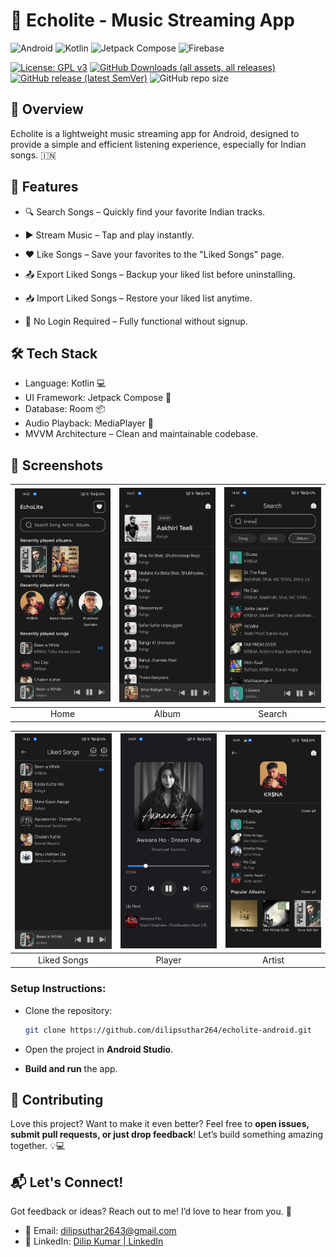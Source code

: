 # 🎉 Echolite - Music Streaming App

![Android](https://img.shields.io/badge/Android-%233DDC84.svg?style=for-the-badge&logo=android&logoColor=white)
![Kotlin](https://img.shields.io/badge/kotlin-%237F52FF.svg?style=for-the-badge&logo=kotlin&logoColor=white)
![Jetpack Compose](https://img.shields.io/badge/Jetpack_Compose-%2300C853.svg?style=for-the-badge&logo=jetpack-compose&logoColor=white)
![Firebase](https://img.shields.io/badge/firebase-%23039BE5.svg?style=for-the-badge&logo=firebase)




[![License: GPL v3](https://img.shields.io/badge/License-GPL%20v3-blue.svg)](LICENSE) 
[![GitHub Downloads (all assets, all releases)](https://img.shields.io/github/downloads/dilipsuthar264/echolite-android/total?logo=github)](https://github.com/dilipsuthar264/echolite-android/releases/latest)
[![GitHub release (latest SemVer)](https://img.shields.io/github/v/release/dilipsuthar264/echolite-android?logo=github&label=GitHub&cacheSeconds=3600)](https://github.com/dilipsuthar264/echolite-android/releases/latest)
![GitHub repo size](https://img.shields.io/github/repo-size/dilipsuthar264/echolite-android.svg?logo=github)

 

## **🚀 Overview**
    
Echolite is a lightweight music streaming app for Android, designed to provide a simple and efficient listening experience, especially for Indian songs. 🇮🇳

## **🌟 Features**
- 🔍 Search Songs – Quickly find your favorite Indian tracks.

- ▶️ Stream Music – Tap and play instantly.

- ❤️ Like Songs – Save your favorites to the "Liked Songs" page.

- 📤 Export Liked Songs – Backup your liked list before uninstalling.

- 📥 Import Liked Songs – Restore your liked list anytime.

- 🚫 No Login Required – Fully functional without signup.

## **🛠 Tech Stack**

- Language: Kotlin 💻
- UI Framework: Jetpack Compose 🎨
- Database: Room 📦
- Audio Playback: MediaPlayer 🎵
- MVVM Architecture – Clean and maintainable codebase.

## **📸 Screenshots**

| <img src="ss\echolite_1.jpg" width="200"/>| <img src="ss\echolite_2.jpg" width="200"/>| <img src="ss\echolite_3.jpg" width="200"/>|
|:---:|:---:|:---:|
| Home | Album | Search |

| <img src="ss\echolite_4.jpg" width="200"/>| <img src="ss\echolite_5.jpg" width="200"/>| <img src="ss\echolite_6.jpg" width="200"/> |
|:---:|:---:|:---:|
| Liked Songs | Player | Artist |



### Setup Instructions:

- Clone the repository:

    ```bash
    git clone https://github.com/dilipsuthar264/echolite-android.git
    ```

- Open the project in **Android Studio**.
- **Build and run** the app.

## **🤝 Contributing**

Love this project? Want to make it even better? Feel free to **open issues, submit pull requests, or just drop feedback**! Let’s build something amazing together. 💡💻

## **📬 Let's Connect!**

Got feedback or ideas? Reach out to me! I’d love to hear from you. 🎉

- 📧 Email: dilipsuthar2643@gmail.com
- 💼 LinkedIn:  [Dilip Kumar | LinkedIn](https://www.linkedin.com/in/dilipkumar264/)
